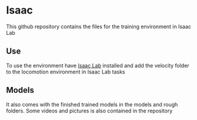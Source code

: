 # Isaac
This github repository contains the files for the training environment in Isaac Lab

## Use
To use the environment have [Isaac Lab](https://github.com/isaac-sim/IsaacLab) installed and add the velocity folder<br/>  to the locomotion environment in Isaac Lab tasks <br/> 

## Models
It also comes with the finished trained models in the models and rough folders.
Some videos and pictures is also contained in the repository 
